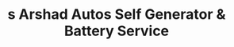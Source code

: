 ---
title: "s Arshad Autos Self Generator & Battery Service"
url: /karachi/s-arshad-autos-self-generator-und-battery-service/
shop: Autowerkstatt
---
